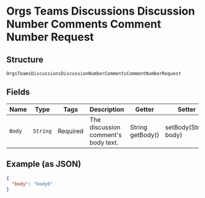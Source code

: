 
# Orgs Teams Discussions Discussion Number Comments Comment Number Request

## Structure

`OrgsTeamsDiscussionsDiscussionNumberCommentsCommentNumberRequest`

## Fields

| Name | Type | Tags | Description | Getter | Setter |
|  --- | --- | --- | --- | --- | --- |
| `Body` | `String` | Required | The discussion comment's body text. | String getBody() | setBody(String body) |

## Example (as JSON)

```json
{
  "body": "body6"
}
```

